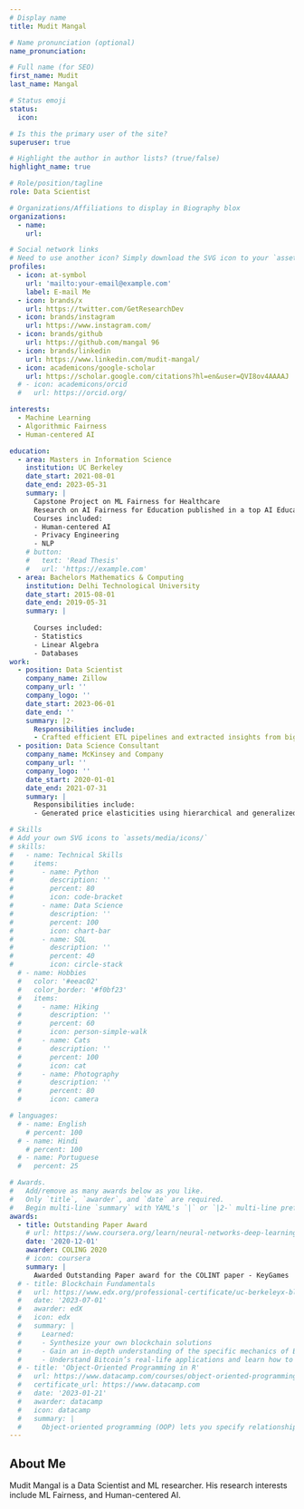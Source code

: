 ```yaml
---
# Display name
title: Mudit Mangal

# Name pronunciation (optional)
name_pronunciation:

# Full name (for SEO)
first_name: Mudit
last_name: Mangal

# Status emoji
status:
  icon: 

# Is this the primary user of the site?
superuser: true

# Highlight the author in author lists? (true/false)
highlight_name: true

# Role/position/tagline
role: Data Scientist

# Organizations/Affiliations to display in Biography blox
organizations:
  - name: 
    url: 

# Social network links
# Need to use another icon? Simply download the SVG icon to your `assets/media/icons/` folder.
profiles:
  - icon: at-symbol
    url: 'mailto:your-email@example.com'
    label: E-mail Me
  - icon: brands/x
    url: https://twitter.com/GetResearchDev
  - icon: brands/instagram
    url: https://www.instagram.com/
  - icon: brands/github
    url: https://github.com/mangal 96
  - icon: brands/linkedin
    url: https://www.linkedin.com/mudit-mangal/
  - icon: academicons/google-scholar
    url: https://scholar.google.com/citations?hl=en&user=QVI8ov4AAAAJ
  # - icon: academicons/orcid
  #   url: https://orcid.org/

interests:
  - Machine Learning
  - Algorithmic Fairness
  - Human-centered AI

education:
  - area: Masters in Information Science
    institution: UC Berkeley
    date_start: 2021-08-01
    date_end: 2023-05-31
    summary: |
      Capstone Project on ML Fairness for Healthcare
      Research on AI Fairness for Education published in a top AI Education journal
      Courses included:
      - Human-centered AI
      - Privacy Engineering 
      - NLP
    # button:
    #   text: 'Read Thesis'
    #   url: 'https://example.com'
  - area: Bachelors Mathematics & Computing
    institution: Delhi Technological University
    date_start: 2015-08-01
    date_end: 2019-05-31
    summary: |
      
      Courses included:
      - Statistics
      - Linear Algebra
      - Databases
work:
  - position: Data Scientist
    company_name: Zillow
    company_url: ''
    company_logo: ''
    date_start: 2023-06-01
    date_end: ''
    summary: |2-
      Responsibilities include:
      - Crafted efficient ETL pipelines and extracted insights from big datasets, utilizing PySpark and machine learning techniques like XGBoost.
  - position: Data Science Consultant
    company_name: McKinsey and Company
    company_url: ''
    company_logo: ''
    date_start: 2020-01-01
    date_end: 2021-07-31
    summary: |
      Responsibilities include:
      - Generated price elasticities using hierarchical and generalized linear regression models,informing pricing &promotion strategies

# Skills
# Add your own SVG icons to `assets/media/icons/`
# skills:
#   - name: Technical Skills
#     items:
#       - name: Python
#         description: ''
#         percent: 80
#         icon: code-bracket
#       - name: Data Science
#         description: ''
#         percent: 100
#         icon: chart-bar
#       - name: SQL
#         description: ''
#         percent: 40
#         icon: circle-stack
  # - name: Hobbies
  #   color: '#eeac02'
  #   color_border: '#f0bf23'
  #   items:
  #     - name: Hiking
  #       description: ''
  #       percent: 60
  #       icon: person-simple-walk
  #     - name: Cats
  #       description: ''
  #       percent: 100
  #       icon: cat
  #     - name: Photography
  #       description: ''
  #       percent: 80
  #       icon: camera

# languages:
  # - name: English
    # percent: 100
  # - name: Hindi
    # percent: 100
  # - name: Portuguese
  #   percent: 25

# Awards.
#   Add/remove as many awards below as you like.
#   Only `title`, `awarder`, and `date` are required.
#   Begin multi-line `summary` with YAML's `|` or `|2-` multi-line prefix and indent 2 spaces below.
awards:
  - title: Outstanding Paper Award
    # url: https://www.coursera.org/learn/neural-networks-deep-learning
    date: '2020-12-01'
    awarder: COLING 2020
    # icon: coursera
    summary: |
      Awarded Outstanding Paper award for the COLINT paper - KeyGames
  # - title: Blockchain Fundamentals
  #   url: https://www.edx.org/professional-certificate/uc-berkeleyx-blockchain-fundamentals
  #   date: '2023-07-01'
  #   awarder: edX
  #   icon: edx
  #   summary: |
  #     Learned:
  #     - Synthesize your own blockchain solutions
  #     - Gain an in-depth understanding of the specific mechanics of Bitcoin
  #     - Understand Bitcoin’s real-life applications and learn how to attack and destroy Bitcoin, Ethereum, smart contracts and Dapps, and alternatives to Bitcoin’s Proof-of-Work consensus algorithm
  # - title: 'Object-Oriented Programming in R'
  #   url: https://www.datacamp.com/courses/object-oriented-programming-with-s3-and-r6-in-r
  #   certificate_url: https://www.datacamp.com
  #   date: '2023-01-21'
  #   awarder: datacamp
  #   icon: datacamp
  #   summary: |
  #     Object-oriented programming (OOP) lets you specify relationships between functions and the objects that they can act on, helping you manage complexity in your code. This is an intermediate level course, providing an introduction to OOP, using the S3 and R6 systems. S3 is a great day-to-day R programming tool that simplifies some of the functions that you write. R6 is especially useful for industry-specific analyses, working with web APIs, and building GUIs.
---
```


## About Me

Mudit Mangal is a Data Scientist and ML researcher. His research interests include ML Fairness, and Human-centered AI.
